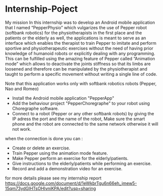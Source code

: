 # Internship-Poject

My mission In this internship was to develop an Android mobile application that I named “PepperPhysio” which vulgarizes the use of Pepper robot (softbank robotics) for the physiotherapists in the first place and the patients or the elderly as well, the applications is meant to serve as an interface which enables the therapist to train Pepper to imitate and perform sportive and physiotherapeutic exercises without the need of having prior knowledge of humanoid robots or explicitly dealing with any programming. This can be fulfilled using the amazing feature of Pepper called “Animation mode” which allows to deactivate the joints stiffness so that its limbs are loosened and therefore can be manipulated by the physiotherapist and taught to perform a specific movement without writing a single line of code.

Note that this application works only with softbank robotics robots (Pepper, Nao and Romeo)

 - Install the Android mobile application "PepperApp"
 - Add the behaviour project "PepperChoregraphe" to your robot using Choregraphe software.
 - Connect to a robot (Pepper or any other softbank robots) by giving the IP adress the port and the name of the robot, Make sure the smart phone and the robot are connected to the same network otherwise it will not work.
 
 when the connection is done you can :
 - Create or delete an exercise.
 - Train Pepper using the animation mode feature. 
 - Make Pepper perform an exercise for the elderly/patients.
 - Give instructions to the elderly/patients while performing an exercise.
 - Record and add a demonstration video for an exercise. 

for more details please see my internship report
https://docs.google.com/document/d/1eWkbrTgu6n66eh_jmew5-15qm73ydGlHTsOHIvniKPA/edit?usp=sharing
